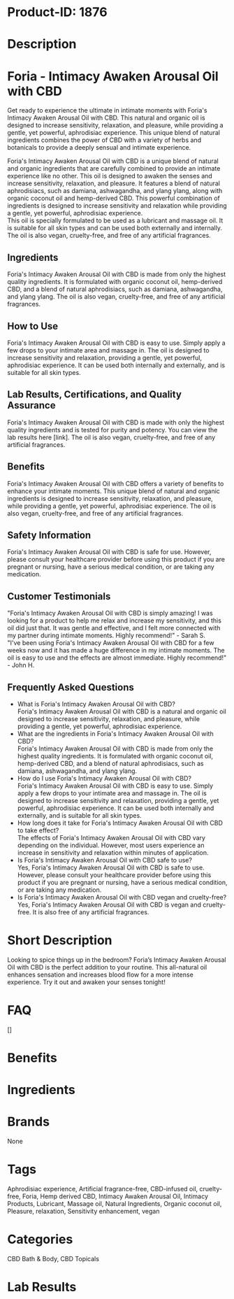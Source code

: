 # Product-ID: 1876

# Description

<h1>Foria - Intimacy Awaken Arousal Oil with CBD</h1>
<p>Get ready to experience the ultimate in intimate moments with Foria's Intimacy Awaken Arousal Oil with CBD. This natural and organic oil is designed to increase sensitivity, relaxation, and pleasure, while providing a gentle, yet powerful, aphrodisiac experience. This unique blend of natural ingredients combines the power of CBD with a variety of herbs and botanicals to provide a deeply sensual and intimate experience.</p>
<p>Foria's Intimacy Awaken Arousal Oil with CBD is a unique blend of natural and organic ingredients that are carefully combined to provide an intimate experience like no other. This oil is designed to awaken the senses and increase sensitivity, relaxation, and pleasure. It features a blend of natural aphrodisiacs, such as damiana, ashwagandha, and ylang ylang, along with organic coconut oil and hemp-derived CBD. This powerful combination of ingredients is designed to increase sensitivity and relaxation while providing a gentle, yet powerful, aphrodisiac experience.<br />
This oil is specially formulated to be used as a lubricant and massage oil. It is suitable for all skin types and can be used both externally and internally. The oil is also vegan, cruelty-free, and free of any artificial fragrances.</p>
<h2>Ingredients</h2>
<p>Foria's Intimacy Awaken Arousal Oil with CBD is made from only the highest quality ingredients. It is formulated with organic coconut oil, hemp-derived CBD, and a blend of natural aphrodisiacs, such as damiana, ashwagandha, and ylang ylang. The oil is also vegan, cruelty-free, and free of any artificial fragrances.</p>
<h2>How to Use</h2>
<p>Foria's Intimacy Awaken Arousal Oil with CBD is easy to use. Simply apply a few drops to your intimate area and massage in. The oil is designed to increase sensitivity and relaxation, providing a gentle, yet powerful, aphrodisiac experience. It can be used both internally and externally, and is suitable for all skin types.</p>
<h2>Lab Results, Certifications, and Quality Assurance</h2>
<p>Foria's Intimacy Awaken Arousal Oil with CBD is made with only the highest quality ingredients and is tested for purity and potency. You can view the lab results here [link]. The oil is also vegan, cruelty-free, and free of any artificial fragrances.</p>
<h2>Benefits</h2>
<p>Foria's Intimacy Awaken Arousal Oil with CBD offers a variety of benefits to enhance your intimate moments. This unique blend of natural and organic ingredients is designed to increase sensitivity, relaxation, and pleasure, while providing a gentle, yet powerful, aphrodisiac experience. The oil is also vegan, cruelty-free, and free of any artificial fragrances.</p>
<h2>Safety Information</h2>
<p>Foria's Intimacy Awaken Arousal Oil with CBD is safe for use. However, please consult your healthcare provider before using this product if you are pregnant or nursing, have a serious medical condition, or are taking any medication.</p>
<h2>Customer Testimonials</h2>
<p>"Foria's Intimacy Awaken Arousal Oil with CBD is simply amazing! I was looking for a product to help me relax and increase my sensitivity, and this oil did just that. It was gentle and effective, and I felt more connected with my partner during intimate moments. Highly recommend!" - Sarah S.<br />
"I've been using Foria's Intimacy Awaken Arousal Oil with CBD for a few weeks now and it has made a huge difference in my intimate moments. The oil is easy to use and the effects are almost immediate. Highly recommend!" - John H.</p>
<h2>Frequently Asked Questions</h2>
<ul>
<li>What is Foria's Intimacy Awaken Arousal Oil with CBD?<br />
Foria's Intimacy Awaken Arousal Oil with CBD is a natural and organic oil designed to increase sensitivity, relaxation, and pleasure, while providing a gentle, yet powerful, aphrodisiac experience.</li>
<li>What are the ingredients in Foria's Intimacy Awaken Arousal Oil with CBD?<br />
Foria's Intimacy Awaken Arousal Oil with CBD is made from only the highest quality ingredients. It is formulated with organic coconut oil, hemp-derived CBD, and a blend of natural aphrodisiacs, such as damiana, ashwagandha, and ylang ylang.</li>
<li>How do I use Foria's Intimacy Awaken Arousal Oil with CBD?<br />
Foria's Intimacy Awaken Arousal Oil with CBD is easy to use. Simply apply a few drops to your intimate area and massage in. The oil is designed to increase sensitivity and relaxation, providing a gentle, yet powerful, aphrodisiac experience. It can be used both internally and externally, and is suitable for all skin types.</li>
<li>How long does it take for Foria's Intimacy Awaken Arousal Oil with CBD to take effect?<br />
The effects of Foria's Intimacy Awaken Arousal Oil with CBD vary depending on the individual. However, most users experience an increase in sensitivity and relaxation within minutes of application.</li>
<li>Is Foria's Intimacy Awaken Arousal Oil with CBD safe to use?<br />
Yes, Foria's Intimacy Awaken Arousal Oil with CBD is safe to use. However, please consult your healthcare provider before using this product if you are pregnant or nursing, have a serious medical condition, or are taking any medication.</li>
<li>Is Foria's Intimacy Awaken Arousal Oil with CBD vegan and cruelty-free?<br />
Yes, Foria's Intimacy Awaken Arousal Oil with CBD is vegan and cruelty-free. It is also free of any artificial fragrances.</li>
</ul>


# Short Description

<p>Looking to spice things up in the bedroom? Foria&#8217;s Intimacy Awaken Arousal Oil with CBD is the perfect addition to your routine. This all-natural oil enhances sensation and increases blood flow for a more intense experience. Try it out and awaken your senses tonight!</p>


# FAQ
[]

# Benefits



# Ingredients



# Brands

None

# Tags

Aphrodisiac experience, Artificial fragrance-free, CBD-infused oil, cruelty-free, Foria, Hemp derived CBD, Intimacy Awaken Arousal Oil, Intimacy Products, Lubricant, Massage oil, Natural Ingredients, Organic coconut oil, Pleasure, relaxation, Sensitivity enhancement, vegan

# Categories

CBD Bath &amp; Body, CBD Topicals

# Lab Results
